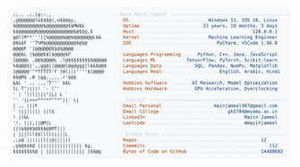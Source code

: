 <picture>
  <source srcset="https://raw.githubusercontent.com/mmazinjameel/mmazinjameel/main/dark_mode.svg?v=1757292713" media="(prefers-color-scheme: dark)">
  <img src="https://raw.githubusercontent.com/mmazinjameel/mmazinjameel/main/light_mode.svg?v=1757292713">
</picture>
